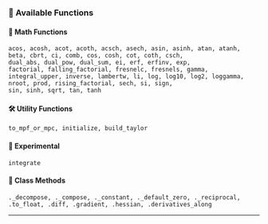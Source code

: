 ### 📘 Available Functions

#### 🧮 Math Functions

```text
acos, acosh, acot, acoth, acsch, asech, asin, asinh, atan, atanh,
beta, cbrt, ci, comb, cos, cosh, cot, coth, csch,
dual_abs, dual_pow, dual_sum, ei, erf, erfinv, exp,
factorial, falling_factorial, fresnelc, fresnels, gamma,
integral_upper, inverse, lambertw, li, log, log10, log2, loggamma,
nroot, prod, rising_factorial, sech, si, sign,
sin, sinh, sqrt, tan, tanh
```

#### 🛠️ Utility Functions

```text
to_mpf_or_mpc, initialize, build_taylor
```

#### 🧪 Experimental

```text
integrate
```

#### 🧱 Class Methods

```text
._decompose, ._compose, ._constant, ._default_zero, ._reciprocal,
.to_float, .diff, .gradient, .hessian, .derivatives_along
```

---